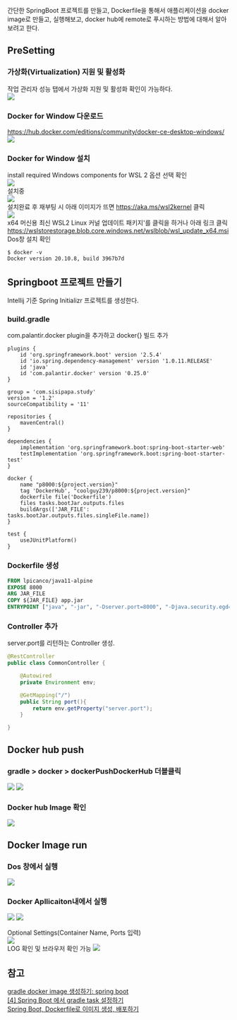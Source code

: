 간단한 SpringBoot 프로젝트를 만들고, Dockerfile을 통해서 애플리케이션을 docker image로 만들고, 실행해보고, docker hub에 remote로 푸시하는 방법에 대해서 알아보려고 한다.  

## PreSetting    
### 가상화(Virtualization) 지원 및 활성화  
작업 관리자 성능 탭에서 가상화 지원 및 활성화 확인이 가능하다.  
<img src="https://sisipapa.github.io/assets/images/posts/window-process.PNG" >   

### Docker for Window 다운로드  
<https://hub.docker.com/editions/community/docker-ce-desktop-windows/>  
<img src="https://sisipapa.github.io/assets/images/posts/docker-download.PNG" >  

### Docker for Window 설치
install required Windows components for WSL 2 옵션 선택 확인  
<img src="https://sisipapa.github.io/assets/images/posts/docker-install1.PNG" >  
설치중  
<img src="https://sisipapa.github.io/assets/images/posts/docker-install2.PNG" >  
설치완료 후 재부팅 시 아래 이미지가 뜨면 <https://aka.ms/wsl2kernel> 클릭  
<img src="https://sisipapa.github.io/assets/images/posts/docker-install3.PNG" >  
x64 머신용 최신 WSL2 Linux 커널 업데이트 패키지'를 클릭을 하거나 아래 링크 클릭  
<https://wslstorestorage.blob.core.windows.net/wslblob/wsl_update_x64.msi>  
Dos창 설치 확인  
```shell
$ docker -v
Docker version 20.10.8, build 3967b7d
```  

## Springboot 프로젝트 만들기
Intellij 기준 Spring Initializr 프로젝트를 생성한다.  

### build.gradle  
com.palantir.docker plugin을 추가하고 docker{} 빌드 추가  
```properties
plugins {
    id 'org.springframework.boot' version '2.5.4'
    id 'io.spring.dependency-management' version '1.0.11.RELEASE'
    id 'java'
    id 'com.palantir.docker' version '0.25.0'
}

group = 'com.sisipapa.study'
version = '1.2'
sourceCompatibility = '11'

repositories {
    mavenCentral()
}

dependencies {
    implementation 'org.springframework.boot:spring-boot-starter-web'
    testImplementation 'org.springframework.boot:spring-boot-starter-test'
}

docker {
    name "p8000:${project.version}"
    tag 'DockerHub', "coolguy239/p8000:${project.version}"
    dockerfile file('Dockerfile')
    files tasks.bootJar.outputs.files
    buildArgs(['JAR_FILE': tasks.bootJar.outputs.files.singleFile.name])
}

test {
    useJUnitPlatform()
}
```   
### Dockerfile 생성   
```dockerfile
FROM lpicanco/java11-alpine
EXPOSE 8000
ARG JAR_FILE
COPY ${JAR_FILE} app.jar
ENTRYPOINT ["java", "-jar", "-Dserver.port=8000", "-Djava.security.egd=file:/dev/./urandom", "/app.jar"]
```  

### Controller 추가  
server.port를 리턴하는 Controller 생성.  
```java
@RestController
public class CommonController {

    @Autowired
    private Environment env;

    @GetMapping("/")
    public String port(){
        return env.getProperty("server.port");
    }

}
```

## Docker hub push  
### gradle > docker > dockerPushDockerHub 더블클릭 
<img src="https://sisipapa.github.io/assets/images/posts/docker-push1.PNG" >   
<img src="https://sisipapa.github.io/assets/images/posts/docker-push-log.PNG" >    


### Docker hub Image 확인  
<img src="https://sisipapa.github.io/assets/images/posts/docker-push2.png" >  

## Docker Image run  
### Dos 창에서 실행  
<img src="https://sisipapa.github.io/assets/images/posts/docker-run1.PNG" >  

### Docker Apllicaiton내에서 실행  
<img src="https://sisipapa.github.io/assets/images/posts/docker-run2.PNG" >   
<img src="https://sisipapa.github.io/assets/images/posts/docker-run3.PNG" >      
  
Optional Settings(Container Name, Ports 입력)  
<img src="https://sisipapa.github.io/assets/images/posts/docker-run4.PNG" >   
LOG 확인 및 브라우저 확인 가능
<img src="https://sisipapa.github.io/assets/images/posts/docker-run5.PNG" >    

## 참고  
[gradle docker image 생성하기: spring boot](https://psawesome.tistory.com/78)  
[[4] Spring Boot 에서 gradle task 설정하기](https://velog.io/@guswns3371/4-Spring-Boot-%EC%97%90%EC%84%9C-gradle-task-%EC%84%A4%EC%A0%95%ED%95%98%EA%B8%B0)    
[Spring Boot, Dockerfile로 이미지 생성, 배포하기](https://umanking.github.io/2021/07/11/spring-boot-docker-starter/)  
